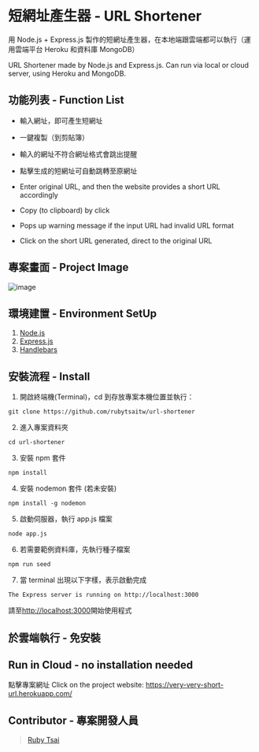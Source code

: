 # 短網址產生器 - URL Shortener

用 Node.js + Express.js 製作的短網址產生器，在本地端跟雲端都可以執行（運用雲端平台 Heroku 和資料庫 MongoDB）

URL Shortener made by Node.js and Express.js.  Can run via local or cloud server, using Heroku and MongoDB.

## 功能列表 - Function List

- 輸入網址，即可產生短網址
- 一鍵複製（到剪貼簿）
- 輸入的網址不符合網址格式會跳出提醒
- 點擊生成的短網址可自動跳轉至原網址

- Enter original URL, and then the website provides a short URL accordingly
- Copy (to clipboard) by click
- Pops up warning message if the input URL had invalid URL format
- Click on the short URL generated, direct to the original URL

## 專案畫面 - Project Image

![image](https://github.com/rubytsaitw/restaurant-list/blob/main/public/img/A12_短網址產生器.png)

## 環境建置 - Environment SetUp

1. [Node.js](https://nodejs.org/en/)
2. [Express.js](https://expressjs.com/)
3. [Handlebars](https://handlebarsjs.com/)

## 安裝流程 - Install

1. 開啟終端機(Terminal)，cd 到存放專案本機位置並執行：

```
git clone https://github.com/rubytsaitw/url-shortener
```

2. 進入專案資料夾

```
cd url-shortener
```

3. 安裝 npm 套件

```
npm install
```

4. 安裝 nodemon 套件 (若未安裝)

```
npm install -g nodemon
```

5. 啟動伺服器，執行 app.js 檔案

```
node app.js
```

6. 若需要範例資料庫，先執行種子檔案

```
npm run seed
```

7. 當 terminal 出現以下字樣，表示啟動完成

```
The Express server is running on http://localhost:3000
```

請至[http://localhost:3000](http://localhost:3000)開始使用程式

## 於雲端執行 - 免安裝 
## Run in Cloud - no installation needed

點擊專案網址 Click on the project website:
https://very-very-short-url.herokuapp.com/

## Contributor - 專案開發人員

> [Ruby Tsai](https://github.com/rubytsaitw)